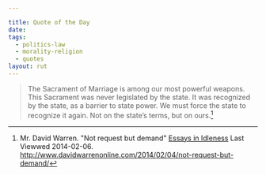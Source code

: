```yaml
---

title: Quote of the Day
date: 
tags:
  - politics-law
  - morality-religion
  - quotes
layout: rut
---
```



>The Sacrament of Marriage is among our most powerful weapons. This Sacrament was never legislated by the state. It was recognized by the state, as a barrier to state power. We must force the state to recognize it again. Not on the state’s terms, but on ours.[^20140206-1]


[^20140206-1]: Mr. David Warren.  "Not request but demand" [Essays in Idleness](http://www.davidwarrenonline.com/) Last Viewwed 2014-02-06.  <http://www.davidwarrenonline.com/2014/02/04/not-request-but-demand/>
